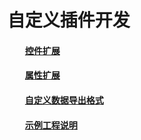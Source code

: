# 自定义插件开发


#### &emsp;&emsp;[控件扩展](../WidgetExtend/zh.html)

#### &emsp;&emsp;[属性扩展](../ParamExtend/zh.html)

#### &emsp;&emsp;[自定义数据导出格式](../CustomExport/zh.html) 

#### &emsp;&emsp;[示例工程说明](../Sample/zh.html) 

